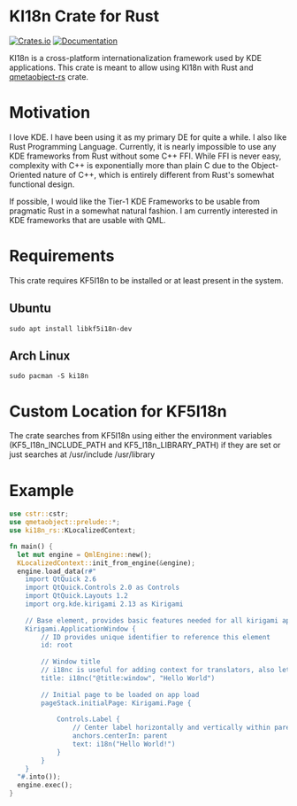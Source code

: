 # KI18n Crate for Rust
[![Crates.io](https://img.shields.io/crates/v/ki18n-rs)](https://crates.io/crates/ki18n-rs)
[![Documentation](https://docs.rs/ki18n-rs/badge.svg)](https://docs.rs/ki18n-rs/)

KI18n is a cross-platform internationalization framework used by KDE applications. This crate is meant to allow using KI18n with Rust and [qmetaobject-rs](https://github.com/woboq/qmetaobject-rs) crate.

# Motivation
I love KDE. I have been using it as my primary DE for quite a while. I also like Rust Programming Language. Currently, it is nearly impossible to use any KDE frameworks from Rust without some C++ FFI. While FFI is never easy, complexity with C++ is exponentially more than plain C due to the Object-Oriented nature of C++, which is entirely different from Rust's somewhat functional design.

If possible, I would like the Tier-1 KDE Frameworks to be usable from pragmatic Rust in a somewhat natural fashion. I am currently interested in KDE frameworks that are usable with QML.

# Requirements
This crate requires KF5I18n to be installed or at least present in the system.
## Ubuntu
``` shell
sudo apt install libkf5i18n-dev
```
## Arch Linux
``` shell
sudo pacman -S ki18n
```

# Custom Location for KF5I18n
The crate searches from KF5I18n using either the environment variables (KF5_I18n_INCLUDE_PATH and KF5_I18n_LIBRARY_PATH) if they are set or just
searches at /usr/include /usr/library


# Example
```rust
use cstr::cstr;
use qmetaobject::prelude::*;
use ki18n_rs::KLocalizedContext;

fn main() {
  let mut engine = QmlEngine::new();
  KLocalizedContext::init_from_engine(&engine);
  engine.load_data(r#"
    import QtQuick 2.6
    import QtQuick.Controls 2.0 as Controls
    import QtQuick.Layouts 1.2
    import org.kde.kirigami 2.13 as Kirigami
    
    // Base element, provides basic features needed for all kirigami applications
    Kirigami.ApplicationWindow {
        // ID provides unique identifier to reference this element
        id: root
    
        // Window title
        // i18nc is useful for adding context for translators, also lets strings be changed for different languages
        title: i18nc("@title:window", "Hello World")
    
        // Initial page to be loaded on app load
        pageStack.initialPage: Kirigami.Page {
    
            Controls.Label {
                // Center label horizontally and vertically within parent element
                anchors.centerIn: parent
                text: i18n("Hello World!")
            }
        }
    }
  "#.into());
  engine.exec();
}
```
